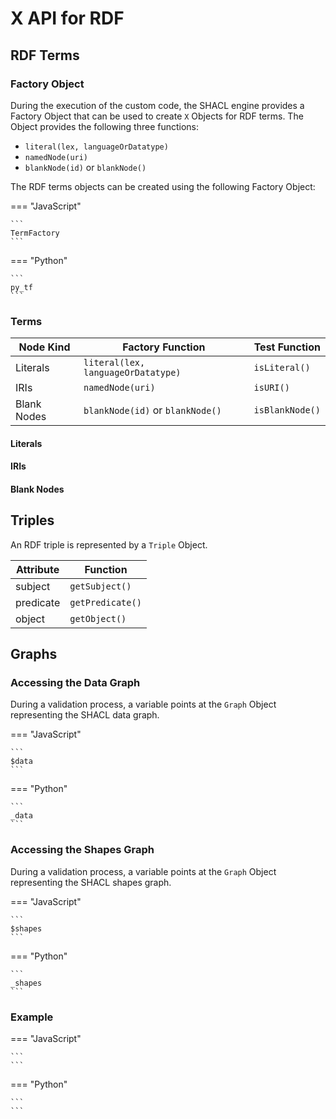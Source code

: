 # X API for RDF

## RDF Terms

### Factory Object

During the execution of the custom code, the SHACL engine provides a Factory Object that can be used to create `X` Objects for RDF terms. The Object provides the following three functions:

- `literal(lex, languageOrDatatype)`
- `namedNode(uri)`  
- `blankNode(id)` or `blankNode()`

The RDF terms objects can be created using the following Factory Object:

=== "JavaScript"
    
    ```
    TermFactory
    ```
    
=== "Python"
    
    ```
    py_tf
    ```

### Terms

| Node Kind     | Factory Function                  | Test Function     |
| ------------- | --------------------------------- | ----------------- |
| Literals      | `literal(lex, languageOrDatatype)`| `isLiteral()`     |
| IRIs          | `namedNode(uri)`                  | `isURI()`         |
| Blank Nodes   | `blankNode(id)` or `blankNode()`  | `isBlankNode()`   |

#### Literals
#### IRIs
#### Blank Nodes


## Triples
An RDF triple is represented by a `Triple` Object.

| Attribute     | Function          |
| ------------- | ----------------- |
| subject       | `getSubject()`    |
| predicate     | `getPredicate()`  |
| object        | `getObject()`     |


## Graphs

### Accessing the Data Graph
During a validation process, a variable points at the `Graph` Object representing the SHACL data graph.

=== "JavaScript"
    
    ```
    $data
    ```

=== "Python"
    
    ```
    _data
    ```

### Accessing the Shapes Graph
During a validation process, a variable points at the `Graph` Object representing the SHACL shapes graph.

=== "JavaScript"
    
    ```
    $shapes
    ```

=== "Python"
    
    ```
    _shapes
    ```

### Example

=== "JavaScript"
    
    ```
    ```

=== "Python"
    
    ```
    ```